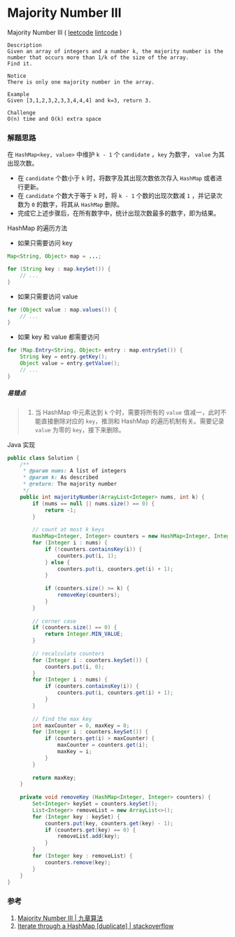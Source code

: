 # Majority Number III

 Majority Number III ( [leetcode]()  [lintcode](http://www.lintcode.com/en/problem/majority-number-iii/) )

```
Description
Given an array of integers and a number k, the majority number is the number that occurs more than 1/k of the size of the array.
Find it.

Notice
There is only one majority number in the array.

Example
Given [3,1,2,3,2,3,3,4,4,4] and k=3, return 3.

Challenge 
O(n) time and O(k) extra space
```



### 解题思路

在 `HashMap<key, value>` 中维护 `k - 1` 个 `candidate` ，`key` 为数字， `value` 为其出现次数。

- 在 `candidate` 个数小于 `k` 时，将数字及其出现次数依次存入 `HashMap` 或者进行更新。
- 在 `candidate` 个数大于等于 `k` 时，将 `k - 1` 个数的出现次数减 `1` ，并记录次数为 `0` 的数字，将其从 `HashMap` 删除。
- 完成它上述步骤后，在所有数字中，统计出现次数最多的数字，即为结果。

HashMap 的遍历方法

- 如果只需要访问 key

```java
Map<String, Object> map = ...;

for (String key : map.keySet()) {
    // ...
}
```

- 如果只需要访问 value

```java
for (Object value : map.values()) {
    // ...
}
```

- 如果 key 和 value 都需要访问

```java
for (Map.Entry<String, Object> entry : map.entrySet()) {
    String key = entry.getKey();
    Object value = entry.getValue();
    // ...
}
```

##### 易错点

> 1. 当 HashMap 中元素达到 `k` 个时，需要将所有的 `value` 值减一，此时不能直接删除对应的 `key`，推测和 HashMap 的遍历机制有关。需要记录 `value` 为零的 `key`，接下来删除。

Java 实现

```java
public class Solution {
    /**
     * @param nums: A list of integers
     * @param k: As described
     * @return: The majority number
     */
    public int majorityNumber(ArrayList<Integer> nums, int k) {
        if (nums == null || nums.size() == 0) {
            return -1;
        }
        
        // count at most k keys
        HashMap<Integer, Integer> counters = new HashMap<Integer, Integer>();
        for (Integer i : nums) {
            if (!counters.containsKey(i)) {
                counters.put(i, 1);
            } else {
                counters.put(i, counters.get(i) + 1);
            }
            
            if (counters.size() >= k) {
                removeKey(counters);
            }
        }
        
        // corner case
        if (counters.size() == 0) {
            return Integer.MIN_VALUE;
        }
        
        // recalculate counters
        for (Integer i : counters.keySet()) {
            counters.put(i, 0);
        }
        for (Integer i : nums) {
            if (counters.containsKey(i)) {
                counters.put(i, counters.get(i) + 1);
            }
        }
        
        // find the max key
        int maxCounter = 0, maxKey = 0;
        for (Integer i : counters.keySet()) {
            if (counters.get(i) > maxCounter) {
                maxCounter = counters.get(i);
                maxKey = i;
            }
        }
        
        return maxKey;
    }
    
    private void removeKey (HashMap<Integer, Integer> counters) {
        Set<Integer> keySet = counters.keySet();
        List<Integer> removeList = new ArrayList<>();
        for (Integer key : keySet) {
            counters.put(key, counters.get(key) - 1);
            if (counters.get(key) == 0) {
                removeList.add(key);
            }
        }
        for (Integer key : removeList) {
            counters.remove(key);
        }
    }
}
```



### 参考

1. [Majority Number III | 九章算法](http://www.jiuzhang.com/solutions/majority-number-iii/)
2. [Iterate through a HashMap [duplicate] | stackoverflow](http://stackoverflow.com/questions/1066589/iterate-through-a-hashmap)